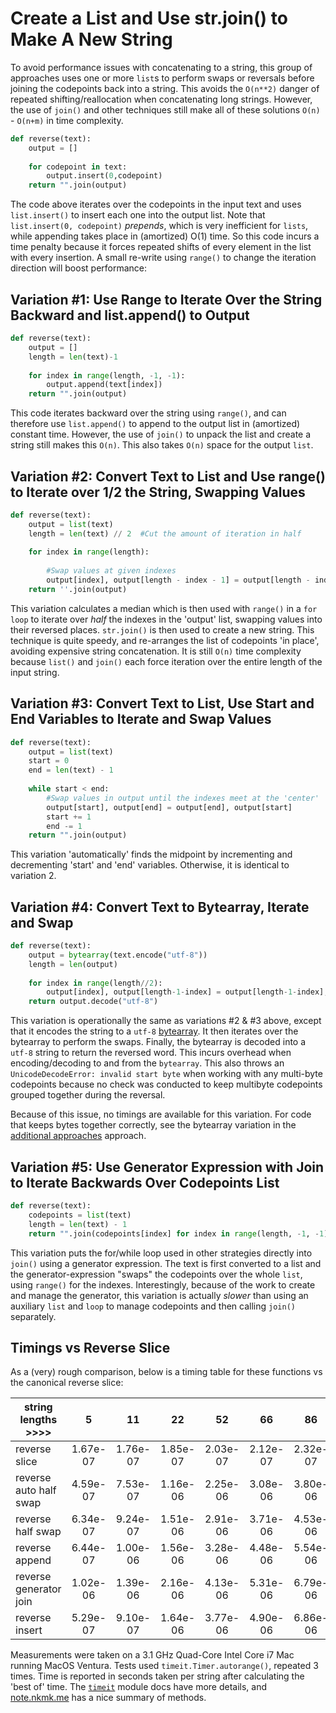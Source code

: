 # Create a List and Use str.join() to Make A New String


To avoid performance issues with concatenating to a string, this group of approaches uses one or more `list`s to perform swaps or reversals before joining the codepoints back into a string.
This avoids the `O(n**2)` danger of repeated shifting/reallocation when concatenating long strings.
However, the use of `join()` and other techniques still make all of these solutions `O(n)` - `O(n+m)` in time complexity.


```python
def reverse(text):
    output = []
    
    for codepoint in text:
        output.insert(0,codepoint)
    return "".join(output)
```

The code above iterates over the codepoints in the input text and uses `list.insert()` to insert each one into the output list.
Note that `list.insert(0, codepoint)` _prepends_, which is very inefficient for `lists`, while appending takes place in (amortized) O(1) time.
So this code incurs a time penalty because it forces repeated shifts of every element in the list with every insertion.
A small re-write using `range()` to change the iteration direction will boost performance:


## Variation #1:  Use Range to Iterate Over the String Backward and list.append() to Output


```python
def reverse(text):
    output = []
    length = len(text)-1
    
    for index in range(length, -1, -1):
        output.append(text[index])
    return "".join(output)
```

This code iterates backward over the string using `range()`, and can therefore use `list.append()` to append to the output list in (amortized) constant time.
However, the use of `join()` to unpack the list and create a string still makes this `O(n)`.
This also takes `O(n)` space for the output `list`.


## Variation #2:  Convert Text to List and Use range() to Iterate over 1/2 the String, Swapping Values


```python
def reverse(text):
    output = list(text)
    length = len(text) // 2  #Cut the amount of iteration in half
    
    for index in range(length): 
        
        #Swap values at given indexes
        output[index], output[length - index - 1] = output[length - index - 1], output[index]
    return ''.join(output)
```


This variation calculates a median which is then used with `range()` in a `for loop` to iterate over _half_ the indexes in the 'output' list, swapping values into their reversed places.
`str.join()` is then used to create a new string.
This technique is quite speedy, and re-arranges the list of codepoints 'in place', avoiding expensive string concatenation.
It is still `O(n)` time complexity because `list()` and `join()` each force iteration over the entire length of the input string.


## Variation #3: Convert Text to List, Use Start and End Variables to Iterate and Swap Values


```python
def reverse(text):
    output = list(text)
    start = 0
    end = len(text) - 1
   
    while start < end:
        #Swap values in output until the indexes meet at the 'center'
        output[start], output[end] = output[end], output[start] 
        start += 1
        end -= 1
    return "".join(output)
```


This variation 'automatically' finds the midpoint by incrementing and decrementing 'start' and 'end' variables.
Otherwise, it is identical to variation 2.


## Variation #4:  Convert Text to Bytearray, Iterate and Swap


```python
def reverse(text):
    output = bytearray(text.encode("utf-8"))
    length = len(output)
    
    for index in range(length//2):
        output[index], output[length-1-index] = output[length-1-index], output[index]
    return output.decode("utf-8")
```


This variation is operationally the same as variations #2 & #3 above, except that it encodes the string to a `utf-8` [bytearray](https://docs.python.org/3/library/stdtypes.html#bytearray).
 It then iterates over the bytearray to perform the swaps.
Finally, the bytearray is decoded into a `utf-8` string to return the reversed word.
This incurs overhead when encoding/decoding to and from the `bytearray`.
This also throws an ` UnicodeDecodeError: invalid start byte` when working with any multi-byte codepoints because no check was conducted to keep multibyte codepoints grouped together during the reversal.

Because of this issue, no timings are available for this variation.
For code that keeps bytes together correctly, see the bytearray variation in the [additional approaches][approach-additional-approaches] approach.


## Variation #5:  Use Generator Expression with Join to Iterate Backwards Over Codepoints List

```python
def reverse(text):
    codepoints = list(text)
    length = len(text) - 1
    return "".join(codepoints[index] for index in range(length, -1, -1)) 
```

This variation puts the for/while loop used in other strategies directly into `join()` using a generator expression.
The text is first converted to a list and the generator-expression "swaps" the codepoints over the whole `list`, using `range()` for the indexes.
Interestingly, because of the work to create and manage the generator, this variation is actually _slower_ than using an auxiliary `list` and `loop` to manage codepoints and then calling `join()` separately.


## Timings vs Reverse Slice


As a (very) rough comparison, below is a timing table for these functions vs the canonical reverse slice:


| **string lengths >>>>** 	|     5    	|    11    	|    22    	|    52    	|    66    	|    86    	|    142   	|   1420   	|   14200  	|  142000  	|
|-------------------------	|:--------:	|:--------:	|:--------:	|:--------:	|:--------:	|:--------:	|:--------:	|:--------:	|:--------:	|:--------:	|
| reverse slice           	| 1.67e-07 	| 1.76e-07 	| 1.85e-07 	| 2.03e-07 	| 2.12e-07 	| 2.32e-07 	| 3.52e-07 	| 1.47e-06 	| 1.20e-05 	| 1.17e-04 	|
| reverse auto half swap  	| 4.59e-07 	| 7.53e-07 	| 1.16e-06 	| 2.25e-06 	| 3.08e-06 	| 3.80e-06 	| 5.97e-06 	| 7.08e-05 	| 7.21e-04 	| 7.18e-03 	|
| reverse half swap       	| 6.34e-07 	| 9.24e-07 	| 1.51e-06 	| 2.91e-06 	| 3.71e-06 	| 4.53e-06 	| 7.52e-06 	| 2.52e-04 	| 1.01e-03 	| 1.05e-02 	|
| reverse append          	| 6.44e-07 	| 1.00e-06 	| 1.56e-06 	| 3.28e-06 	| 4.48e-06 	| 5.54e-06 	| 8.89e-06 	| 2.20e-04 	| 8.73e-04 	| 9.10e-03 	|
| reverse generator join  	| 1.02e-06 	| 1.39e-06 	| 2.16e-06 	| 4.13e-06 	| 5.31e-06 	| 6.79e-06 	| 1.11e-05 	| 1.07e-04 	| 1.07e-03 	| 1.05e-02 	|
| reverse insert          	| 5.29e-07 	| 9.10e-07 	| 1.64e-06 	| 3.77e-06 	| 4.90e-06 	| 6.86e-06 	| 1.14e-05 	| 2.70e-04 	| 2.35e-02 	| 2.74e+00 	|



Measurements were taken on a  3.1 GHz Quad-Core Intel Core i7 Mac running MacOS Ventura.
Tests used `timeit.Timer.autorange()`, repeated 3 times.
Time is reported in seconds taken per string after calculating the 'best of' time.
The [`timeit`][timeit] module docs have more details, and [note.nkmk.me][note_nkmk_me] has a nice summary of methods.

[note_nkmk_me]: https://note.nkmk.me/en/python-timeit-measure/
[timeit]: https://docs.python.org/3/library/timeit.html#python-interface
[approach-additional-approaches]: https://exercism.org/tracks/python/exercises/reverse-string/.approaches/additional-approaches

